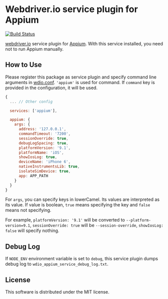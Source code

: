 Webdriver.io service plugin for Appium
======================================
[![Build Status](https://travis-ci.org/rhysd/wdio-appium-service.svg?branch=master)](https://travis-ci.org/rhysd/wdio-appium-service)

[webdriver.io](http://webdriver.io/) service plugin for [Appium](http://appium.io/).  With this service installed, you need not to run Appium manually.

## How to Use

Please register this package as service plugin and specify command line arguments in [wdio.conf](http://webdriver.io/guide/getstarted/configuration.html).  `'appium'` is used for command.  If `command` key is provided in the configuration, it will be used.

```javascript
{
  ... // Other config

  services: ['appium'],

  appium: {
    args: {
      address: '127.0.0.1',
      commandTimeout: '7200',
      sessionOverride: true,
      debugLogSpacing: true,
      platformVersion: '9.1',
      platformName: 'iOS',
      showIosLog: true,
      deviceName: 'iPhone 6',
      nativeInstrumentsLib: true,
      isolateSimDevice: true,
      app: APP_PATH
    }
  }
}
```

For `args`, you can specify keys in lowerCamel.  Its values are interpreted as its value.  If value is boolean, `true` means specifying the key and `false` means not specifying.

For example, `platformVersion: '9.1'` will be converted to `--platform-version=9.1`, `sessionOverride: true` will be `--session-override`, `showIosLog: false` will specify nothing.

## Debug Log

If `NODE_ENV` environment variable is set to `debug`, this service plugin dumps debug log to `wdio_appium_service_debug_log.txt`.

## License

This software is distributed under the MIT license.
